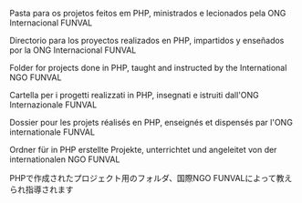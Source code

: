 Pasta para os projetos feitos em PHP, ministrados e lecionados pela ONG Internacional FUNVAL

Directorio para los proyectos realizados en PHP, impartidos y enseñados por la ONG Internacional FUNVAL

Folder for projects done in PHP, taught and instructed by the International NGO FUNVAL

Cartella per i progetti realizzati in PHP, insegnati e istruiti dall'ONG Internazionale FUNVAL

Dossier pour les projets réalisés en PHP, enseignés et dispensés par l'ONG internationale FUNVAL

Ordner für in PHP erstellte Projekte, unterrichtet und angeleitet von der internationalen NGO FUNVAL

PHPで作成されたプロジェクト用のフォルダ、国際NGO FUNVALによって教えられ指導されます
